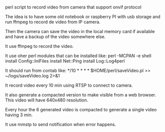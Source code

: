 perl script to record video from camera that support onvif protocol

The idea is to have some old notebook or raspberry PI with usb storage and run ffmpeg to record de video from IP camera.

Then the camera can save the video in the local memory card if available and have a backup of the video somewhere else.

It use ffmpeg to record the video.

It use oher perl modules that can be installed like:
perl -MCPAN -e shell
install Config::IniFiles
install Net::Ping
install Log::Log4perl

It should run from contab like:
*/10 * * * * $HOME/perl/saveVideo.pl >> ~/logs/saveVideo.log 2>&1

It record video every 10 min using RTSP to connect to camera.

It also generate a compacted version to make visible from a web browser. This video will have 640x480 resolution.

Every hour the 6 generated video is compacted to generate a single video having 3 min.

It use mmstp to send notification when error happens.
